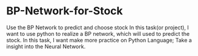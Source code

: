 # BP-Network-for-Stock
Use the BP Network to predict and choose stock
In this task(or project), I want to use python to realize a BP network, which will used to predict the stock. In this task, I want make more practice on Python Language; Take a insight into the Neural Network.
